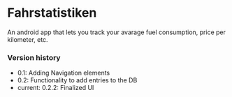 # Fahrstatistiken
An android app that lets you track your avarage fuel consumption, price per kilometer, etc.

### Version history

- 0.1: Adding Navigation elements
- 0.2: Functionality to add entries to the DB
- current: 0.2.2: Finalized UI
